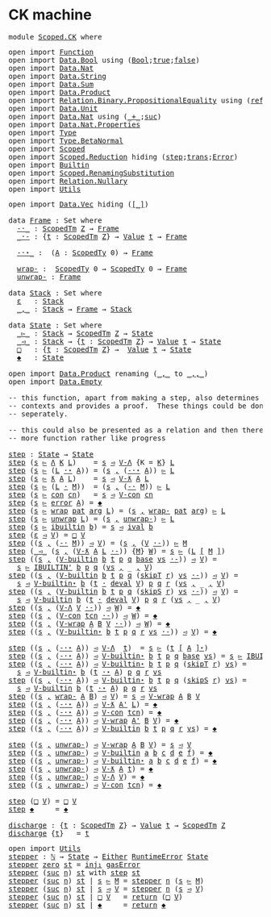# CK machine

<pre class="Agda"><a id="19" class="Keyword">module</a> <a id="26" href="Scoped.CK.html" class="Module">Scoped.CK</a> <a id="36" class="Keyword">where</a>
</pre>
<pre class="Agda"><a id="51" class="Keyword">open</a> <a id="56" class="Keyword">import</a> <a id="63" href="Function.html" class="Module">Function</a>
<a id="72" class="Keyword">open</a> <a id="77" class="Keyword">import</a> <a id="84" href="Data.Bool.html" class="Module">Data.Bool</a> <a id="94" class="Keyword">using</a> <a id="100" class="Symbol">(</a><a id="101" href="Agda.Builtin.Bool.html#163" class="Datatype">Bool</a><a id="105" class="Symbol">;</a><a id="106" href="Agda.Builtin.Bool.html#188" class="InductiveConstructor">true</a><a id="110" class="Symbol">;</a><a id="111" href="Agda.Builtin.Bool.html#182" class="InductiveConstructor">false</a><a id="116" class="Symbol">)</a>
<a id="118" class="Keyword">open</a> <a id="123" class="Keyword">import</a> <a id="130" href="Data.Nat.html" class="Module">Data.Nat</a>
<a id="139" class="Keyword">open</a> <a id="144" class="Keyword">import</a> <a id="151" href="Data.String.html" class="Module">Data.String</a>
<a id="163" class="Keyword">open</a> <a id="168" class="Keyword">import</a> <a id="175" href="Data.Sum.html" class="Module">Data.Sum</a>
<a id="184" class="Keyword">open</a> <a id="189" class="Keyword">import</a> <a id="196" href="Data.Product.html" class="Module">Data.Product</a>
<a id="209" class="Keyword">open</a> <a id="214" class="Keyword">import</a> <a id="221" href="Relation.Binary.PropositionalEquality.html" class="Module">Relation.Binary.PropositionalEquality</a> <a id="259" class="Keyword">using</a> <a id="265" class="Symbol">(</a><a id="266" href="Agda.Builtin.Equality.html#208" class="InductiveConstructor">refl</a><a id="270" class="Symbol">;</a><a id="271" href="Relation.Binary.PropositionalEquality.html#3845" class="Function">inspect</a><a id="278" class="Symbol">;</a><a id="279" href="Relation.Binary.PropositionalEquality.Core.html#1076" class="Function">subst</a><a id="284" class="Symbol">;</a><a id="285" href="Relation.Binary.PropositionalEquality.Core.html#980" class="Function">sym</a><a id="288" class="Symbol">;</a><a id="289" href="Agda.Builtin.Equality.html#151" class="Datatype Operator">_≡_</a><a id="292" class="Symbol">;</a><a id="293" href="Relation.Binary.PropositionalEquality.Core.html#1025" class="Function">trans</a><a id="298" class="Symbol">;</a><a id="299" href="Relation.Binary.PropositionalEquality.Core.html#1131" class="Function">cong</a><a id="303" class="Symbol">)</a> <a id="305" class="Keyword">renaming</a> <a id="314" class="Symbol">(</a><a id="315" href="Relation.Binary.PropositionalEquality.html#3819" class="InductiveConstructor Operator">[_]</a> <a id="319" class="Symbol">to</a> <a id="PropositionalEquality.[_]"></a><a id="322" href="Scoped.CK.html#322" class="InductiveConstructor Operator">[[_]]</a><a id="327" class="Symbol">)</a>
<a id="329" class="Keyword">open</a> <a id="334" class="Keyword">import</a> <a id="341" href="Data.Unit.html" class="Module">Data.Unit</a>
<a id="351" class="Keyword">open</a> <a id="356" class="Keyword">import</a> <a id="363" href="Data.Nat.html" class="Module">Data.Nat</a> <a id="372" class="Keyword">using</a> <a id="378" class="Symbol">(</a><a id="379" href="Agda.Builtin.Nat.html#325" class="Primitive Operator">_+_</a><a id="382" class="Symbol">;</a><a id="383" href="Agda.Builtin.Nat.html#223" class="InductiveConstructor">suc</a><a id="386" class="Symbol">)</a>
<a id="388" class="Keyword">open</a> <a id="393" class="Keyword">import</a> <a id="400" href="Data.Nat.Properties.html" class="Module">Data.Nat.Properties</a>
<a id="420" class="Keyword">open</a> <a id="425" class="Keyword">import</a> <a id="432" href="Type.html" class="Module">Type</a>
<a id="437" class="Keyword">open</a> <a id="442" class="Keyword">import</a> <a id="449" href="Type.BetaNormal.html" class="Module">Type.BetaNormal</a>
<a id="465" class="Keyword">open</a> <a id="470" class="Keyword">import</a> <a id="477" href="Scoped.html" class="Module">Scoped</a>
<a id="484" class="Keyword">open</a> <a id="489" class="Keyword">import</a> <a id="496" href="Scoped.Reduction.html" class="Module">Scoped.Reduction</a> <a id="513" class="Keyword">hiding</a> <a id="520" class="Symbol">(</a><a id="521" href="Scoped.Reduction.html#10384" class="InductiveConstructor">step</a><a id="525" class="Symbol">;</a><a id="526" href="Scoped.Reduction.html#10230" class="InductiveConstructor">trans</a><a id="531" class="Symbol">;</a><a id="532" href="Scoped.Reduction.html#3401" class="Datatype">Error</a><a id="537" class="Symbol">)</a>
<a id="539" class="Keyword">open</a> <a id="544" class="Keyword">import</a> <a id="551" href="Builtin.html" class="Module">Builtin</a>
<a id="559" class="Keyword">open</a> <a id="564" class="Keyword">import</a> <a id="571" href="Scoped.RenamingSubstitution.html" class="Module">Scoped.RenamingSubstitution</a>
<a id="599" class="Keyword">open</a> <a id="604" class="Keyword">import</a> <a id="611" href="Relation.Nullary.html" class="Module">Relation.Nullary</a>
<a id="628" class="Keyword">open</a> <a id="633" class="Keyword">import</a> <a id="640" href="Utils.html" class="Module">Utils</a>
</pre>
<pre class="Agda"><a id="655" class="Keyword">open</a> <a id="660" class="Keyword">import</a> <a id="667" href="Data.Vec.html" class="Module">Data.Vec</a> <a id="676" class="Keyword">hiding</a> <a id="683" class="Symbol">(</a><a id="684" href="Data.Vec.Base.html#5711" class="Function Operator">[_]</a><a id="687" class="Symbol">)</a>

<a id="690" class="Keyword">data</a> <a id="Frame"></a><a id="695" href="Scoped.CK.html#695" class="Datatype">Frame</a> <a id="701" class="Symbol">:</a> <a id="703" class="PrimitiveType">Set</a> <a id="707" class="Keyword">where</a>
  <a id="Frame.-·_"></a><a id="715" href="Scoped.CK.html#715" class="InductiveConstructor Operator">-·_</a> <a id="719" class="Symbol">:</a> <a id="721" href="Scoped.html#6299" class="Datatype">ScopedTm</a> <a id="730" href="Scoped.html#1963" class="InductiveConstructor">Z</a> <a id="732" class="Symbol">→</a> <a id="734" href="Scoped.CK.html#695" class="Datatype">Frame</a>
  <a id="Frame._·-"></a><a id="742" href="Scoped.CK.html#742" class="InductiveConstructor Operator">_·-</a> <a id="746" class="Symbol">:</a> <a id="748" class="Symbol">{</a><a id="749" href="Scoped.CK.html#749" class="Bound">t</a> <a id="751" class="Symbol">:</a> <a id="753" href="Scoped.html#6299" class="Datatype">ScopedTm</a> <a id="762" href="Scoped.html#1963" class="InductiveConstructor">Z</a><a id="763" class="Symbol">}</a> <a id="765" class="Symbol">→</a> <a id="767" href="Scoped.Reduction.html#2015" class="Datatype">Value</a> <a id="773" href="Scoped.CK.html#749" class="Bound">t</a> <a id="775" class="Symbol">→</a> <a id="777" href="Scoped.CK.html#695" class="Datatype">Frame</a>

  <a id="Frame.-·⋆_"></a><a id="786" href="Scoped.CK.html#786" class="InductiveConstructor Operator">-·⋆_</a> <a id="791" class="Symbol">:</a>  <a id="794" class="Symbol">(</a><a id="795" href="Scoped.CK.html#795" class="Bound">A</a> <a id="797" class="Symbol">:</a> <a id="799" href="Scoped.html#1387" class="Datatype">ScopedTy</a> <a id="808" class="Number">0</a><a id="809" class="Symbol">)</a> <a id="811" class="Symbol">→</a> <a id="813" href="Scoped.CK.html#695" class="Datatype">Frame</a>

  <a id="Frame.wrap-"></a><a id="822" href="Scoped.CK.html#822" class="InductiveConstructor">wrap-</a> <a id="828" class="Symbol">:</a>  <a id="831" href="Scoped.html#1387" class="Datatype">ScopedTy</a> <a id="840" class="Number">0</a> <a id="842" class="Symbol">→</a> <a id="844" href="Scoped.html#1387" class="Datatype">ScopedTy</a> <a id="853" class="Number">0</a> <a id="855" class="Symbol">→</a> <a id="857" href="Scoped.CK.html#695" class="Datatype">Frame</a>
  <a id="Frame.unwrap-"></a><a id="865" href="Scoped.CK.html#865" class="InductiveConstructor">unwrap-</a> <a id="873" class="Symbol">:</a> <a id="875" href="Scoped.CK.html#695" class="Datatype">Frame</a>

<a id="882" class="Keyword">data</a> <a id="Stack"></a><a id="887" href="Scoped.CK.html#887" class="Datatype">Stack</a> <a id="893" class="Symbol">:</a> <a id="895" class="PrimitiveType">Set</a> <a id="899" class="Keyword">where</a>
  <a id="Stack.ε"></a><a id="907" href="Scoped.CK.html#907" class="InductiveConstructor">ε</a>   <a id="911" class="Symbol">:</a> <a id="913" href="Scoped.CK.html#887" class="Datatype">Stack</a>
  <a id="Stack._,_"></a><a id="921" href="Scoped.CK.html#921" class="InductiveConstructor Operator">_,_</a> <a id="925" class="Symbol">:</a> <a id="927" href="Scoped.CK.html#887" class="Datatype">Stack</a> <a id="933" class="Symbol">→</a> <a id="935" href="Scoped.CK.html#695" class="Datatype">Frame</a> <a id="941" class="Symbol">→</a> <a id="943" href="Scoped.CK.html#887" class="Datatype">Stack</a>

<a id="950" class="Keyword">data</a> <a id="State"></a><a id="955" href="Scoped.CK.html#955" class="Datatype">State</a> <a id="961" class="Symbol">:</a> <a id="963" class="PrimitiveType">Set</a> <a id="967" class="Keyword">where</a>
  <a id="State._▻_"></a><a id="975" href="Scoped.CK.html#975" class="InductiveConstructor Operator">_▻_</a> <a id="979" class="Symbol">:</a> <a id="981" href="Scoped.CK.html#887" class="Datatype">Stack</a> <a id="987" class="Symbol">→</a> <a id="989" href="Scoped.html#6299" class="Datatype">ScopedTm</a> <a id="998" href="Scoped.html#1963" class="InductiveConstructor">Z</a> <a id="1000" class="Symbol">→</a> <a id="1002" href="Scoped.CK.html#955" class="Datatype">State</a>
  <a id="State._◅_"></a><a id="1010" href="Scoped.CK.html#1010" class="InductiveConstructor Operator">_◅_</a> <a id="1014" class="Symbol">:</a> <a id="1016" href="Scoped.CK.html#887" class="Datatype">Stack</a> <a id="1022" class="Symbol">→</a> <a id="1024" class="Symbol">{</a><a id="1025" href="Scoped.CK.html#1025" class="Bound">t</a> <a id="1027" class="Symbol">:</a> <a id="1029" href="Scoped.html#6299" class="Datatype">ScopedTm</a> <a id="1038" href="Scoped.html#1963" class="InductiveConstructor">Z</a><a id="1039" class="Symbol">}</a> <a id="1041" class="Symbol">→</a> <a id="1043" href="Scoped.Reduction.html#2015" class="Datatype">Value</a> <a id="1049" href="Scoped.CK.html#1025" class="Bound">t</a> <a id="1051" class="Symbol">→</a> <a id="1053" href="Scoped.CK.html#955" class="Datatype">State</a>
  <a id="State.□"></a><a id="1061" href="Scoped.CK.html#1061" class="InductiveConstructor">□</a>   <a id="1065" class="Symbol">:</a> <a id="1067" class="Symbol">{</a><a id="1068" href="Scoped.CK.html#1068" class="Bound">t</a> <a id="1070" class="Symbol">:</a> <a id="1072" href="Scoped.html#6299" class="Datatype">ScopedTm</a> <a id="1081" href="Scoped.html#1963" class="InductiveConstructor">Z</a><a id="1082" class="Symbol">}</a> <a id="1084" class="Symbol">→</a>  <a id="1087" href="Scoped.Reduction.html#2015" class="Datatype">Value</a> <a id="1093" href="Scoped.CK.html#1068" class="Bound">t</a> <a id="1095" class="Symbol">→</a> <a id="1097" href="Scoped.CK.html#955" class="Datatype">State</a>
  <a id="State.◆"></a><a id="1105" href="Scoped.CK.html#1105" class="InductiveConstructor">◆</a>   <a id="1109" class="Symbol">:</a> <a id="1111" href="Scoped.CK.html#955" class="Datatype">State</a>

<a id="1118" class="Keyword">open</a> <a id="1123" class="Keyword">import</a> <a id="1130" href="Data.Product.html" class="Module">Data.Product</a> <a id="1143" class="Keyword">renaming</a> <a id="1152" class="Symbol">(</a><a id="1153" href="Agda.Builtin.Sigma.html#236" class="InductiveConstructor Operator">_,_</a> <a id="1157" class="Symbol">to</a> <a id="Sigma._,_"></a><a id="1160" href="Scoped.CK.html#1160" class="InductiveConstructor Operator">_,,_</a><a id="1164" class="Symbol">)</a>
<a id="1166" class="Keyword">open</a> <a id="1171" class="Keyword">import</a> <a id="1178" href="Data.Empty.html" class="Module">Data.Empty</a>

<a id="1190" class="Comment">-- this function, apart from making a step, also determines the</a>
<a id="1254" class="Comment">-- contexts and provides a proof.  These things could be done</a>
<a id="1316" class="Comment">-- seperately.</a>

<a id="1332" class="Comment">-- this could also be presented as a relation and then there would be</a>
<a id="1402" class="Comment">-- more function rather like progress</a>

<a id="step"></a><a id="1441" href="Scoped.CK.html#1441" class="Function">step</a> <a id="1446" class="Symbol">:</a> <a id="1448" href="Scoped.CK.html#955" class="Datatype">State</a> <a id="1454" class="Symbol">→</a> <a id="1456" href="Scoped.CK.html#955" class="Datatype">State</a>
<a id="1462" href="Scoped.CK.html#1441" class="Function">step</a> <a id="1467" class="Symbol">(</a><a id="1468" href="Scoped.CK.html#1468" class="Bound">s</a> <a id="1470" href="Scoped.CK.html#975" class="InductiveConstructor Operator">▻</a> <a id="1472" href="Scoped.html#6376" class="InductiveConstructor">Λ</a> <a id="1474" href="Scoped.CK.html#1474" class="Bound">K</a> <a id="1476" href="Scoped.CK.html#1476" class="Bound">L</a><a id="1477" class="Symbol">)</a>    <a id="1482" class="Symbol">=</a> <a id="1484" href="Scoped.CK.html#1468" class="Bound">s</a> <a id="1486" href="Scoped.CK.html#1010" class="InductiveConstructor Operator">◅</a> <a id="1488" href="Scoped.Reduction.html#2129" class="InductiveConstructor">V-Λ</a> <a id="1492" class="Symbol">{</a><a id="1493" class="Argument">K</a> <a id="1495" class="Symbol">=</a> <a id="1497" href="Scoped.CK.html#1474" class="Bound">K</a><a id="1498" class="Symbol">}</a> <a id="1500" href="Scoped.CK.html#1476" class="Bound">L</a>
<a id="1502" href="Scoped.CK.html#1441" class="Function">step</a> <a id="1507" class="Symbol">(</a><a id="1508" href="Scoped.CK.html#1508" class="Bound">s</a> <a id="1510" href="Scoped.CK.html#975" class="InductiveConstructor Operator">▻</a> <a id="1512" class="Symbol">(</a><a id="1513" href="Scoped.CK.html#1513" class="Bound">L</a> <a id="1515" href="Scoped.html#6423" class="InductiveConstructor Operator">·⋆</a> <a id="1518" href="Scoped.CK.html#1518" class="Bound">A</a><a id="1519" class="Symbol">))</a> <a id="1522" class="Symbol">=</a> <a id="1524" class="Symbol">(</a><a id="1525" href="Scoped.CK.html#1508" class="Bound">s</a> <a id="1527" href="Scoped.CK.html#921" class="InductiveConstructor Operator">,</a> <a id="1529" class="Symbol">(</a><a id="1530" href="Scoped.CK.html#786" class="InductiveConstructor Operator">-·⋆</a> <a id="1534" href="Scoped.CK.html#1518" class="Bound">A</a><a id="1535" class="Symbol">))</a> <a id="1538" href="Scoped.CK.html#975" class="InductiveConstructor Operator">▻</a> <a id="1540" href="Scoped.CK.html#1513" class="Bound">L</a>
<a id="1542" href="Scoped.CK.html#1441" class="Function">step</a> <a id="1547" class="Symbol">(</a><a id="1548" href="Scoped.CK.html#1548" class="Bound">s</a> <a id="1550" href="Scoped.CK.html#975" class="InductiveConstructor Operator">▻</a> <a id="1552" href="Scoped.html#6472" class="InductiveConstructor">ƛ</a> <a id="1554" href="Scoped.CK.html#1554" class="Bound">A</a> <a id="1556" href="Scoped.CK.html#1556" class="Bound">L</a><a id="1557" class="Symbol">)</a>    <a id="1562" class="Symbol">=</a> <a id="1564" href="Scoped.CK.html#1548" class="Bound">s</a> <a id="1566" href="Scoped.CK.html#1010" class="InductiveConstructor Operator">◅</a> <a id="1568" href="Scoped.Reduction.html#2066" class="InductiveConstructor">V-ƛ</a> <a id="1572" href="Scoped.CK.html#1554" class="Bound">A</a> <a id="1574" href="Scoped.CK.html#1556" class="Bound">L</a>
<a id="1576" href="Scoped.CK.html#1441" class="Function">step</a> <a id="1581" class="Symbol">(</a><a id="1582" href="Scoped.CK.html#1582" class="Bound">s</a> <a id="1584" href="Scoped.CK.html#975" class="InductiveConstructor Operator">▻</a> <a id="1586" class="Symbol">(</a><a id="1587" href="Scoped.CK.html#1587" class="Bound">L</a> <a id="1589" href="Scoped.html#6525" class="InductiveConstructor Operator">·</a> <a id="1591" href="Scoped.CK.html#1591" class="Bound">M</a><a id="1592" class="Symbol">))</a>  <a id="1596" class="Symbol">=</a> <a id="1598" class="Symbol">(</a><a id="1599" href="Scoped.CK.html#1582" class="Bound">s</a> <a id="1601" href="Scoped.CK.html#921" class="InductiveConstructor Operator">,</a> <a id="1603" class="Symbol">(</a><a id="1604" href="Scoped.CK.html#715" class="InductiveConstructor Operator">-·</a> <a id="1607" href="Scoped.CK.html#1591" class="Bound">M</a><a id="1608" class="Symbol">))</a> <a id="1611" href="Scoped.CK.html#975" class="InductiveConstructor Operator">▻</a> <a id="1613" href="Scoped.CK.html#1587" class="Bound">L</a>
<a id="1615" href="Scoped.CK.html#1441" class="Function">step</a> <a id="1620" class="Symbol">(</a><a id="1621" href="Scoped.CK.html#1621" class="Bound">s</a> <a id="1623" href="Scoped.CK.html#975" class="InductiveConstructor Operator">▻</a> <a id="1625" href="Scoped.html#6574" class="InductiveConstructor">con</a> <a id="1629" href="Scoped.CK.html#1629" class="Bound">cn</a><a id="1631" class="Symbol">)</a>   <a id="1635" class="Symbol">=</a> <a id="1637" href="Scoped.CK.html#1621" class="Bound">s</a> <a id="1639" href="Scoped.CK.html#1010" class="InductiveConstructor Operator">◅</a> <a id="1641" href="Scoped.Reduction.html#2179" class="InductiveConstructor">V-con</a> <a id="1647" href="Scoped.CK.html#1629" class="Bound">cn</a>
<a id="1650" href="Scoped.CK.html#1441" class="Function">step</a> <a id="1655" class="Symbol">(</a><a id="1656" href="Scoped.CK.html#1656" class="Bound">s</a> <a id="1658" href="Scoped.CK.html#975" class="InductiveConstructor Operator">▻</a> <a id="1660" href="Scoped.html#6607" class="InductiveConstructor">error</a> <a id="1666" href="Scoped.CK.html#1666" class="Bound">A</a><a id="1667" class="Symbol">)</a> <a id="1669" class="Symbol">=</a> <a id="1671" href="Scoped.CK.html#1105" class="InductiveConstructor">◆</a>
<a id="1673" href="Scoped.CK.html#1441" class="Function">step</a> <a id="1678" class="Symbol">(</a><a id="1679" href="Scoped.CK.html#1679" class="Bound">s</a> <a id="1681" href="Scoped.CK.html#975" class="InductiveConstructor Operator">▻</a> <a id="1683" href="Scoped.html#6683" class="InductiveConstructor">wrap</a> <a id="1688" href="Scoped.CK.html#1688" class="Bound">pat</a> <a id="1692" href="Scoped.CK.html#1692" class="Bound">arg</a> <a id="1696" href="Scoped.CK.html#1696" class="Bound">L</a><a id="1697" class="Symbol">)</a> <a id="1699" class="Symbol">=</a> <a id="1701" class="Symbol">(</a><a id="1702" href="Scoped.CK.html#1679" class="Bound">s</a> <a id="1704" href="Scoped.CK.html#921" class="InductiveConstructor Operator">,</a> <a id="1706" href="Scoped.CK.html#822" class="InductiveConstructor">wrap-</a> <a id="1712" href="Scoped.CK.html#1688" class="Bound">pat</a> <a id="1716" href="Scoped.CK.html#1692" class="Bound">arg</a><a id="1719" class="Symbol">)</a> <a id="1721" href="Scoped.CK.html#975" class="InductiveConstructor Operator">▻</a> <a id="1723" href="Scoped.CK.html#1696" class="Bound">L</a>
<a id="1725" href="Scoped.CK.html#1441" class="Function">step</a> <a id="1730" class="Symbol">(</a><a id="1731" href="Scoped.CK.html#1731" class="Bound">s</a> <a id="1733" href="Scoped.CK.html#975" class="InductiveConstructor Operator">▻</a> <a id="1735" href="Scoped.html#6745" class="InductiveConstructor">unwrap</a> <a id="1742" href="Scoped.CK.html#1742" class="Bound">L</a><a id="1743" class="Symbol">)</a> <a id="1745" class="Symbol">=</a> <a id="1747" class="Symbol">(</a><a id="1748" href="Scoped.CK.html#1731" class="Bound">s</a> <a id="1750" href="Scoped.CK.html#921" class="InductiveConstructor Operator">,</a> <a id="1752" href="Scoped.CK.html#865" class="InductiveConstructor">unwrap-</a><a id="1759" class="Symbol">)</a> <a id="1761" href="Scoped.CK.html#975" class="InductiveConstructor Operator">▻</a> <a id="1763" href="Scoped.CK.html#1742" class="Bound">L</a>
<a id="1765" href="Scoped.CK.html#1441" class="Function">step</a> <a id="1770" class="Symbol">(</a><a id="1771" href="Scoped.CK.html#1771" class="Bound">s</a> <a id="1773" href="Scoped.CK.html#975" class="InductiveConstructor Operator">▻</a> <a id="1775" href="Scoped.html#6643" class="InductiveConstructor">ibuiltin</a> <a id="1784" href="Scoped.CK.html#1784" class="Bound">b</a><a id="1785" class="Symbol">)</a> <a id="1787" class="Symbol">=</a> <a id="1789" href="Scoped.CK.html#1771" class="Bound">s</a> <a id="1791" href="Scoped.CK.html#1010" class="InductiveConstructor Operator">◅</a> <a id="1793" href="Scoped.Reduction.html#13095" class="Function">ival</a> <a id="1798" href="Scoped.CK.html#1784" class="Bound">b</a>
<a id="1800" href="Scoped.CK.html#1441" class="Function">step</a> <a id="1805" class="Symbol">(</a><a id="1806" href="Scoped.CK.html#907" class="InductiveConstructor">ε</a> <a id="1808" href="Scoped.CK.html#1010" class="InductiveConstructor Operator">◅</a> <a id="1810" href="Scoped.CK.html#1810" class="Bound">V</a><a id="1811" class="Symbol">)</a> <a id="1813" class="Symbol">=</a> <a id="1815" href="Scoped.CK.html#1061" class="InductiveConstructor">□</a> <a id="1817" href="Scoped.CK.html#1810" class="Bound">V</a>
<a id="1819" href="Scoped.CK.html#1441" class="Function">step</a> <a id="1824" class="Symbol">((</a><a id="1826" href="Scoped.CK.html#1826" class="Bound">s</a> <a id="1828" href="Scoped.CK.html#921" class="InductiveConstructor Operator">,</a> <a id="1830" class="Symbol">(</a><a id="1831" href="Scoped.CK.html#715" class="InductiveConstructor Operator">-·</a> <a id="1834" href="Scoped.CK.html#1834" class="Bound">M</a><a id="1835" class="Symbol">))</a> <a id="1838" href="Scoped.CK.html#1010" class="InductiveConstructor Operator">◅</a> <a id="1840" href="Scoped.CK.html#1840" class="Bound">V</a><a id="1841" class="Symbol">)</a> <a id="1843" class="Symbol">=</a> <a id="1845" class="Symbol">(</a><a id="1846" href="Scoped.CK.html#1826" class="Bound">s</a> <a id="1848" href="Scoped.CK.html#921" class="InductiveConstructor Operator">,</a> <a id="1850" class="Symbol">(</a><a id="1851" href="Scoped.CK.html#1840" class="Bound">V</a> <a id="1853" href="Scoped.CK.html#742" class="InductiveConstructor Operator">·-</a><a id="1855" class="Symbol">))</a> <a id="1858" href="Scoped.CK.html#975" class="InductiveConstructor Operator">▻</a> <a id="1860" href="Scoped.CK.html#1834" class="Bound">M</a>
<a id="1862" href="Scoped.CK.html#1441" class="Function">step</a> <a id="1867" class="Symbol">(</a><a id="1868" href="Scoped.CK.html#1010" class="InductiveConstructor Operator">_◅_</a> <a id="1872" class="Symbol">(</a><a id="1873" href="Scoped.CK.html#1873" class="Bound">s</a> <a id="1875" href="Scoped.CK.html#921" class="InductiveConstructor Operator">,</a> <a id="1877" class="Symbol">(</a><a id="1878" href="Scoped.Reduction.html#2066" class="InductiveConstructor">V-ƛ</a> <a id="1882" href="Scoped.CK.html#1882" class="Bound">A</a> <a id="1884" href="Scoped.CK.html#1884" class="Bound">L</a> <a id="1886" href="Scoped.CK.html#742" class="InductiveConstructor Operator">·-</a><a id="1888" class="Symbol">))</a> <a id="1891" class="Symbol">{</a><a id="1892" href="Scoped.CK.html#1892" class="Bound">M</a><a id="1893" class="Symbol">}</a> <a id="1895" href="Scoped.CK.html#1895" class="Bound">W</a><a id="1896" class="Symbol">)</a> <a id="1898" class="Symbol">=</a> <a id="1900" href="Scoped.CK.html#1873" class="Bound">s</a> <a id="1902" href="Scoped.CK.html#975" class="InductiveConstructor Operator">▻</a> <a id="1904" class="Symbol">(</a><a id="1905" href="Scoped.CK.html#1884" class="Bound">L</a> <a id="1907" href="Scoped.RenamingSubstitution.html#3668" class="Function Operator">[</a> <a id="1909" href="Scoped.CK.html#1892" class="Bound">M</a> <a id="1911" href="Scoped.RenamingSubstitution.html#3668" class="Function Operator">]</a><a id="1912" class="Symbol">)</a>
<a id="1914" href="Scoped.CK.html#1441" class="Function">step</a> <a id="1919" class="Symbol">((</a><a id="1921" href="Scoped.CK.html#1921" class="Bound">s</a> <a id="1923" href="Scoped.CK.html#921" class="InductiveConstructor Operator">,</a> <a id="1925" class="Symbol">(</a><a id="1926" href="Scoped.Reduction.html#2304" class="InductiveConstructor">V-builtin</a> <a id="1936" href="Scoped.CK.html#1936" class="Bound">b</a> <a id="1938" href="Scoped.CK.html#1938" class="Bound">t</a> <a id="1940" href="Scoped.CK.html#1940" class="Bound">p</a> <a id="1942" href="Scoped.CK.html#1942" class="Bound">q</a> <a id="1944" href="Scoped.Reduction.html#825" class="InductiveConstructor">base</a> <a id="1949" href="Scoped.CK.html#1949" class="Bound">vs</a> <a id="1952" href="Scoped.CK.html#742" class="InductiveConstructor Operator">·-</a><a id="1954" class="Symbol">))</a> <a id="1957" href="Scoped.CK.html#1010" class="InductiveConstructor Operator">◅</a> <a id="1959" href="Scoped.CK.html#1959" class="Bound">V</a><a id="1960" class="Symbol">)</a> <a id="1962" class="Symbol">=</a>
  <a id="1966" href="Scoped.CK.html#1921" class="Bound">s</a> <a id="1968" href="Scoped.CK.html#975" class="InductiveConstructor Operator">▻</a> <a id="1970" href="Scoped.Reduction.html#6940" class="Function">IBUILTIN&#39;</a> <a id="1980" href="Scoped.CK.html#1936" class="Bound">b</a> <a id="1982" href="Scoped.CK.html#1940" class="Bound">p</a> <a id="1984" href="Scoped.CK.html#1942" class="Bound">q</a> <a id="1986" class="Symbol">(</a><a id="1987" href="Scoped.CK.html#1949" class="Bound">vs</a> <a id="1990" href="Agda.Builtin.Sigma.html#236" class="InductiveConstructor Operator">,</a> <a id="1992" class="Symbol">_</a> <a id="1994" href="Agda.Builtin.Sigma.html#236" class="InductiveConstructor Operator">,</a> <a id="1996" href="Scoped.CK.html#1959" class="Bound">V</a><a id="1997" class="Symbol">)</a> 
<a id="2000" href="Scoped.CK.html#1441" class="Function">step</a> <a id="2005" class="Symbol">((</a><a id="2007" href="Scoped.CK.html#2007" class="Bound">s</a> <a id="2009" href="Scoped.CK.html#921" class="InductiveConstructor Operator">,</a> <a id="2011" class="Symbol">(</a><a id="2012" href="Scoped.Reduction.html#2304" class="InductiveConstructor">V-builtin</a> <a id="2022" href="Scoped.CK.html#2022" class="Bound">b</a> <a id="2024" href="Scoped.CK.html#2024" class="Bound">t</a> <a id="2026" href="Scoped.CK.html#2026" class="Bound">p</a> <a id="2028" href="Scoped.CK.html#2028" class="Bound">q</a> <a id="2030" class="Symbol">(</a><a id="2031" href="Scoped.Reduction.html#841" class="InductiveConstructor">skipT</a> <a id="2037" href="Scoped.CK.html#2037" class="Bound">r</a><a id="2038" class="Symbol">)</a> <a id="2040" href="Scoped.CK.html#2040" class="Bound">vs</a> <a id="2043" href="Scoped.CK.html#742" class="InductiveConstructor Operator">·-</a><a id="2045" class="Symbol">))</a> <a id="2048" href="Scoped.CK.html#1010" class="InductiveConstructor Operator">◅</a> <a id="2050" href="Scoped.CK.html#2050" class="Bound">V</a><a id="2051" class="Symbol">)</a> <a id="2053" class="Symbol">=</a>
  <a id="2057" href="Scoped.CK.html#2007" class="Bound">s</a> <a id="2059" href="Scoped.CK.html#1010" class="InductiveConstructor Operator">◅</a> <a id="2061" href="Scoped.Reduction.html#2651" class="InductiveConstructor">V-builtin⋆</a> <a id="2072" href="Scoped.CK.html#2022" class="Bound">b</a> <a id="2074" class="Symbol">(</a><a id="2075" href="Scoped.CK.html#2024" class="Bound">t</a> <a id="2077" href="Scoped.html#6525" class="InductiveConstructor Operator">·</a> <a id="2079" href="Scoped.Reduction.html#3193" class="Function">deval</a> <a id="2085" href="Scoped.CK.html#2050" class="Bound">V</a><a id="2086" class="Symbol">)</a> <a id="2088" href="Scoped.CK.html#2026" class="Bound">p</a> <a id="2090" href="Scoped.CK.html#2028" class="Bound">q</a> <a id="2092" href="Scoped.CK.html#2037" class="Bound">r</a> <a id="2094" class="Symbol">(</a><a id="2095" href="Scoped.CK.html#2040" class="Bound">vs</a> <a id="2098" href="Agda.Builtin.Sigma.html#236" class="InductiveConstructor Operator">,</a> <a id="2100" class="Symbol">_</a> <a id="2102" href="Agda.Builtin.Sigma.html#236" class="InductiveConstructor Operator">,</a> <a id="2104" href="Scoped.CK.html#2050" class="Bound">V</a><a id="2105" class="Symbol">)</a>
<a id="2107" href="Scoped.CK.html#1441" class="Function">step</a> <a id="2112" class="Symbol">((</a><a id="2114" href="Scoped.CK.html#2114" class="Bound">s</a> <a id="2116" href="Scoped.CK.html#921" class="InductiveConstructor Operator">,</a> <a id="2118" class="Symbol">(</a><a id="2119" href="Scoped.Reduction.html#2304" class="InductiveConstructor">V-builtin</a> <a id="2129" href="Scoped.CK.html#2129" class="Bound">b</a> <a id="2131" href="Scoped.CK.html#2131" class="Bound">t</a> <a id="2133" href="Scoped.CK.html#2133" class="Bound">p</a> <a id="2135" href="Scoped.CK.html#2135" class="Bound">q</a> <a id="2137" class="Symbol">(</a><a id="2138" href="Scoped.Reduction.html#898" class="InductiveConstructor">skipS</a> <a id="2144" href="Scoped.CK.html#2144" class="Bound">r</a><a id="2145" class="Symbol">)</a> <a id="2147" href="Scoped.CK.html#2147" class="Bound">vs</a> <a id="2150" href="Scoped.CK.html#742" class="InductiveConstructor Operator">·-</a><a id="2152" class="Symbol">))</a> <a id="2155" href="Scoped.CK.html#1010" class="InductiveConstructor Operator">◅</a> <a id="2157" href="Scoped.CK.html#2157" class="Bound">V</a><a id="2158" class="Symbol">)</a> <a id="2160" class="Symbol">=</a>
  <a id="2164" href="Scoped.CK.html#2114" class="Bound">s</a> <a id="2166" href="Scoped.CK.html#1010" class="InductiveConstructor Operator">◅</a> <a id="2168" href="Scoped.Reduction.html#2304" class="InductiveConstructor">V-builtin</a> <a id="2178" href="Scoped.CK.html#2129" class="Bound">b</a> <a id="2180" class="Symbol">(</a><a id="2181" href="Scoped.CK.html#2131" class="Bound">t</a> <a id="2183" href="Scoped.html#6525" class="InductiveConstructor Operator">·</a> <a id="2185" href="Scoped.Reduction.html#3193" class="Function">deval</a> <a id="2191" href="Scoped.CK.html#2157" class="Bound">V</a><a id="2192" class="Symbol">)</a> <a id="2194" href="Scoped.CK.html#2133" class="Bound">p</a> <a id="2196" href="Scoped.CK.html#2135" class="Bound">q</a> <a id="2198" href="Scoped.CK.html#2144" class="Bound">r</a> <a id="2200" class="Symbol">(</a><a id="2201" href="Scoped.CK.html#2147" class="Bound">vs</a> <a id="2204" href="Agda.Builtin.Sigma.html#236" class="InductiveConstructor Operator">,</a> <a id="2206" class="Symbol">_</a> <a id="2208" href="Agda.Builtin.Sigma.html#236" class="InductiveConstructor Operator">,</a> <a id="2210" href="Scoped.CK.html#2157" class="Bound">V</a><a id="2211" class="Symbol">)</a>
<a id="2213" href="Scoped.CK.html#1441" class="Function">step</a> <a id="2218" class="Symbol">((</a><a id="2220" href="Scoped.CK.html#2220" class="Bound">s</a> <a id="2222" href="Scoped.CK.html#921" class="InductiveConstructor Operator">,</a> <a id="2224" class="Symbol">(</a><a id="2225" href="Scoped.Reduction.html#2129" class="InductiveConstructor">V-Λ</a> <a id="2229" href="Scoped.CK.html#2229" class="Bound">V</a> <a id="2231" href="Scoped.CK.html#742" class="InductiveConstructor Operator">·-</a><a id="2233" class="Symbol">))</a> <a id="2236" href="Scoped.CK.html#1010" class="InductiveConstructor Operator">◅</a> <a id="2238" href="Scoped.CK.html#2238" class="Bound">W</a><a id="2239" class="Symbol">)</a> <a id="2241" class="Symbol">=</a> <a id="2243" href="Scoped.CK.html#1105" class="InductiveConstructor">◆</a>
<a id="2245" href="Scoped.CK.html#1441" class="Function">step</a> <a id="2250" class="Symbol">((</a><a id="2252" href="Scoped.CK.html#2252" class="Bound">s</a> <a id="2254" href="Scoped.CK.html#921" class="InductiveConstructor Operator">,</a> <a id="2256" class="Symbol">(</a><a id="2257" href="Scoped.Reduction.html#2179" class="InductiveConstructor">V-con</a> <a id="2263" href="Scoped.CK.html#2263" class="Bound">tcn</a> <a id="2267" href="Scoped.CK.html#742" class="InductiveConstructor Operator">·-</a><a id="2269" class="Symbol">))</a> <a id="2272" href="Scoped.CK.html#1010" class="InductiveConstructor Operator">◅</a> <a id="2274" href="Scoped.CK.html#2274" class="Bound">W</a><a id="2275" class="Symbol">)</a> <a id="2277" class="Symbol">=</a> <a id="2279" href="Scoped.CK.html#1105" class="InductiveConstructor">◆</a>
<a id="2281" href="Scoped.CK.html#1441" class="Function">step</a> <a id="2286" class="Symbol">((</a><a id="2288" href="Scoped.CK.html#2288" class="Bound">s</a> <a id="2290" href="Scoped.CK.html#921" class="InductiveConstructor Operator">,</a> <a id="2292" class="Symbol">(</a><a id="2293" href="Scoped.Reduction.html#2227" class="InductiveConstructor">V-wrap</a> <a id="2300" href="Scoped.CK.html#2300" class="Bound">A</a> <a id="2302" href="Scoped.CK.html#2302" class="Bound">B</a> <a id="2304" href="Scoped.CK.html#2304" class="Bound">V</a> <a id="2306" href="Scoped.CK.html#742" class="InductiveConstructor Operator">·-</a><a id="2308" class="Symbol">))</a> <a id="2311" href="Scoped.CK.html#1010" class="InductiveConstructor Operator">◅</a> <a id="2313" href="Scoped.CK.html#2313" class="Bound">W</a><a id="2314" class="Symbol">)</a> <a id="2316" class="Symbol">=</a> <a id="2318" href="Scoped.CK.html#1105" class="InductiveConstructor">◆</a>
<a id="2320" href="Scoped.CK.html#1441" class="Function">step</a> <a id="2325" class="Symbol">((</a><a id="2327" href="Scoped.CK.html#2327" class="Bound">s</a> <a id="2329" href="Scoped.CK.html#921" class="InductiveConstructor Operator">,</a> <a id="2331" class="Symbol">(</a><a id="2332" href="Scoped.Reduction.html#2651" class="InductiveConstructor">V-builtin⋆</a> <a id="2343" href="Scoped.CK.html#2343" class="Bound">b</a> <a id="2345" href="Scoped.CK.html#2345" class="Bound">t</a> <a id="2347" href="Scoped.CK.html#2347" class="Bound">p</a> <a id="2349" href="Scoped.CK.html#2349" class="Bound">q</a> <a id="2351" href="Scoped.CK.html#2351" class="Bound">r</a> <a id="2353" href="Scoped.CK.html#2353" class="Bound">vs</a> <a id="2356" href="Scoped.CK.html#742" class="InductiveConstructor Operator">·-</a><a id="2358" class="Symbol">))</a> <a id="2361" href="Scoped.CK.html#1010" class="InductiveConstructor Operator">◅</a> <a id="2363" href="Scoped.CK.html#2363" class="Bound">V</a><a id="2364" class="Symbol">)</a> <a id="2366" class="Symbol">=</a> <a id="2368" href="Scoped.CK.html#1105" class="InductiveConstructor">◆</a>

<a id="2371" href="Scoped.CK.html#1441" class="Function">step</a> <a id="2376" class="Symbol">((</a><a id="2378" href="Scoped.CK.html#2378" class="Bound">s</a> <a id="2380" href="Scoped.CK.html#921" class="InductiveConstructor Operator">,</a> <a id="2382" class="Symbol">(</a><a id="2383" href="Scoped.CK.html#786" class="InductiveConstructor Operator">-·⋆</a> <a id="2387" href="Scoped.CK.html#2387" class="Bound">A</a><a id="2388" class="Symbol">))</a> <a id="2391" href="Scoped.CK.html#1010" class="InductiveConstructor Operator">◅</a> <a id="2393" href="Scoped.Reduction.html#2129" class="InductiveConstructor">V-Λ</a>  <a id="2398" href="Scoped.CK.html#2398" class="Bound">t</a><a id="2399" class="Symbol">)</a>  <a id="2402" class="Symbol">=</a> <a id="2404" href="Scoped.CK.html#2378" class="Bound">s</a> <a id="2406" href="Scoped.CK.html#975" class="InductiveConstructor Operator">▻</a> <a id="2408" class="Symbol">(</a><a id="2409" href="Scoped.CK.html#2398" class="Bound">t</a> <a id="2411" href="Scoped.RenamingSubstitution.html#3766" class="Function Operator">[</a> <a id="2413" href="Scoped.CK.html#2387" class="Bound">A</a> <a id="2415" href="Scoped.RenamingSubstitution.html#3766" class="Function Operator">]⋆</a><a id="2417" class="Symbol">)</a>
<a id="2419" href="Scoped.CK.html#1441" class="Function">step</a> <a id="2424" class="Symbol">((</a><a id="2426" href="Scoped.CK.html#2426" class="Bound">s</a> <a id="2428" href="Scoped.CK.html#921" class="InductiveConstructor Operator">,</a> <a id="2430" class="Symbol">(</a><a id="2431" href="Scoped.CK.html#786" class="InductiveConstructor Operator">-·⋆</a> <a id="2435" href="Scoped.CK.html#2435" class="Bound">A</a><a id="2436" class="Symbol">))</a> <a id="2439" href="Scoped.CK.html#1010" class="InductiveConstructor Operator">◅</a> <a id="2441" href="Scoped.Reduction.html#2651" class="InductiveConstructor">V-builtin⋆</a> <a id="2452" href="Scoped.CK.html#2452" class="Bound">b</a> <a id="2454" href="Scoped.CK.html#2454" class="Bound">t</a> <a id="2456" href="Scoped.CK.html#2456" class="Bound">p</a> <a id="2458" href="Scoped.CK.html#2458" class="Bound">q</a> <a id="2460" href="Scoped.Reduction.html#825" class="InductiveConstructor">base</a> <a id="2465" href="Scoped.CK.html#2465" class="Bound">vs</a><a id="2467" class="Symbol">)</a> <a id="2469" class="Symbol">=</a> <a id="2471" href="Scoped.CK.html#2426" class="Bound">s</a> <a id="2473" href="Scoped.CK.html#975" class="InductiveConstructor Operator">▻</a> <a id="2475" href="Scoped.Reduction.html#6940" class="Function">IBUILTIN&#39;</a> <a id="2485" href="Scoped.CK.html#2452" class="Bound">b</a> <a id="2487" href="Scoped.CK.html#2456" class="Bound">p</a> <a id="2489" href="Scoped.CK.html#2458" class="Bound">q</a> <a id="2491" href="Scoped.CK.html#2465" class="Bound">vs</a>
<a id="2494" href="Scoped.CK.html#1441" class="Function">step</a> <a id="2499" class="Symbol">((</a><a id="2501" href="Scoped.CK.html#2501" class="Bound">s</a> <a id="2503" href="Scoped.CK.html#921" class="InductiveConstructor Operator">,</a> <a id="2505" class="Symbol">(</a><a id="2506" href="Scoped.CK.html#786" class="InductiveConstructor Operator">-·⋆</a> <a id="2510" href="Scoped.CK.html#2510" class="Bound">A</a><a id="2511" class="Symbol">))</a> <a id="2514" href="Scoped.CK.html#1010" class="InductiveConstructor Operator">◅</a> <a id="2516" href="Scoped.Reduction.html#2651" class="InductiveConstructor">V-builtin⋆</a> <a id="2527" href="Scoped.CK.html#2527" class="Bound">b</a> <a id="2529" href="Scoped.CK.html#2529" class="Bound">t</a> <a id="2531" href="Scoped.CK.html#2531" class="Bound">p</a> <a id="2533" href="Scoped.CK.html#2533" class="Bound">q</a> <a id="2535" class="Symbol">(</a><a id="2536" href="Scoped.Reduction.html#841" class="InductiveConstructor">skipT</a> <a id="2542" href="Scoped.CK.html#2542" class="Bound">r</a><a id="2543" class="Symbol">)</a> <a id="2545" href="Scoped.CK.html#2545" class="Bound">vs</a><a id="2547" class="Symbol">)</a> <a id="2549" class="Symbol">=</a>
  <a id="2553" href="Scoped.CK.html#2501" class="Bound">s</a> <a id="2555" href="Scoped.CK.html#1010" class="InductiveConstructor Operator">◅</a> <a id="2557" href="Scoped.Reduction.html#2651" class="InductiveConstructor">V-builtin⋆</a> <a id="2568" href="Scoped.CK.html#2527" class="Bound">b</a> <a id="2570" class="Symbol">(</a><a id="2571" href="Scoped.CK.html#2529" class="Bound">t</a> <a id="2573" href="Scoped.html#6423" class="InductiveConstructor Operator">·⋆</a> <a id="2576" href="Scoped.CK.html#2510" class="Bound">A</a><a id="2577" class="Symbol">)</a> <a id="2579" href="Scoped.CK.html#2531" class="Bound">p</a> <a id="2581" href="Scoped.CK.html#2533" class="Bound">q</a> <a id="2583" href="Scoped.CK.html#2542" class="Bound">r</a> <a id="2585" href="Scoped.CK.html#2545" class="Bound">vs</a>
<a id="2588" href="Scoped.CK.html#1441" class="Function">step</a> <a id="2593" class="Symbol">((</a><a id="2595" href="Scoped.CK.html#2595" class="Bound">s</a> <a id="2597" href="Scoped.CK.html#921" class="InductiveConstructor Operator">,</a> <a id="2599" class="Symbol">(</a><a id="2600" href="Scoped.CK.html#786" class="InductiveConstructor Operator">-·⋆</a> <a id="2604" href="Scoped.CK.html#2604" class="Bound">A</a><a id="2605" class="Symbol">))</a> <a id="2608" href="Scoped.CK.html#1010" class="InductiveConstructor Operator">◅</a> <a id="2610" href="Scoped.Reduction.html#2651" class="InductiveConstructor">V-builtin⋆</a> <a id="2621" href="Scoped.CK.html#2621" class="Bound">b</a> <a id="2623" href="Scoped.CK.html#2623" class="Bound">t</a> <a id="2625" href="Scoped.CK.html#2625" class="Bound">p</a> <a id="2627" href="Scoped.CK.html#2627" class="Bound">q</a> <a id="2629" class="Symbol">(</a><a id="2630" href="Scoped.Reduction.html#898" class="InductiveConstructor">skipS</a> <a id="2636" href="Scoped.CK.html#2636" class="Bound">r</a><a id="2637" class="Symbol">)</a> <a id="2639" href="Scoped.CK.html#2639" class="Bound">vs</a><a id="2641" class="Symbol">)</a> <a id="2643" class="Symbol">=</a>
  <a id="2647" href="Scoped.CK.html#2595" class="Bound">s</a> <a id="2649" href="Scoped.CK.html#1010" class="InductiveConstructor Operator">◅</a> <a id="2651" href="Scoped.Reduction.html#2304" class="InductiveConstructor">V-builtin</a> <a id="2661" href="Scoped.CK.html#2621" class="Bound">b</a> <a id="2663" class="Symbol">(</a><a id="2664" href="Scoped.CK.html#2623" class="Bound">t</a> <a id="2666" href="Scoped.html#6423" class="InductiveConstructor Operator">·⋆</a> <a id="2669" href="Scoped.CK.html#2604" class="Bound">A</a><a id="2670" class="Symbol">)</a> <a id="2672" href="Scoped.CK.html#2625" class="Bound">p</a> <a id="2674" href="Scoped.CK.html#2627" class="Bound">q</a> <a id="2676" href="Scoped.CK.html#2636" class="Bound">r</a> <a id="2678" href="Scoped.CK.html#2639" class="Bound">vs</a>
<a id="2681" href="Scoped.CK.html#1441" class="Function">step</a> <a id="2686" class="Symbol">((</a><a id="2688" href="Scoped.CK.html#2688" class="Bound">s</a> <a id="2690" href="Scoped.CK.html#921" class="InductiveConstructor Operator">,</a> <a id="2692" href="Scoped.CK.html#822" class="InductiveConstructor">wrap-</a> <a id="2698" href="Scoped.CK.html#2698" class="Bound">A</a> <a id="2700" href="Scoped.CK.html#2700" class="Bound">B</a><a id="2701" class="Symbol">)</a> <a id="2703" href="Scoped.CK.html#1010" class="InductiveConstructor Operator">◅</a> <a id="2705" href="Scoped.CK.html#2705" class="Bound">V</a><a id="2706" class="Symbol">)</a> <a id="2708" class="Symbol">=</a> <a id="2710" href="Scoped.CK.html#2688" class="Bound">s</a> <a id="2712" href="Scoped.CK.html#1010" class="InductiveConstructor Operator">◅</a> <a id="2714" href="Scoped.Reduction.html#2227" class="InductiveConstructor">V-wrap</a> <a id="2721" href="Scoped.CK.html#2698" class="Bound">A</a> <a id="2723" href="Scoped.CK.html#2700" class="Bound">B</a> <a id="2725" href="Scoped.CK.html#2705" class="Bound">V</a>
<a id="2727" href="Scoped.CK.html#1441" class="Function">step</a> <a id="2732" class="Symbol">((</a><a id="2734" href="Scoped.CK.html#2734" class="Bound">s</a> <a id="2736" href="Scoped.CK.html#921" class="InductiveConstructor Operator">,</a> <a id="2738" class="Symbol">(</a><a id="2739" href="Scoped.CK.html#786" class="InductiveConstructor Operator">-·⋆</a> <a id="2743" href="Scoped.CK.html#2743" class="Bound">A</a><a id="2744" class="Symbol">))</a> <a id="2747" href="Scoped.CK.html#1010" class="InductiveConstructor Operator">◅</a> <a id="2749" href="Scoped.Reduction.html#2066" class="InductiveConstructor">V-ƛ</a> <a id="2753" href="Scoped.CK.html#2753" class="Bound">A&#39;</a> <a id="2756" href="Scoped.CK.html#2756" class="Bound">L</a><a id="2757" class="Symbol">)</a> <a id="2759" class="Symbol">=</a> <a id="2761" href="Scoped.CK.html#1105" class="InductiveConstructor">◆</a>
<a id="2763" href="Scoped.CK.html#1441" class="Function">step</a> <a id="2768" class="Symbol">((</a><a id="2770" href="Scoped.CK.html#2770" class="Bound">s</a> <a id="2772" href="Scoped.CK.html#921" class="InductiveConstructor Operator">,</a> <a id="2774" class="Symbol">(</a><a id="2775" href="Scoped.CK.html#786" class="InductiveConstructor Operator">-·⋆</a> <a id="2779" href="Scoped.CK.html#2779" class="Bound">A</a><a id="2780" class="Symbol">))</a> <a id="2783" href="Scoped.CK.html#1010" class="InductiveConstructor Operator">◅</a> <a id="2785" href="Scoped.Reduction.html#2179" class="InductiveConstructor">V-con</a> <a id="2791" href="Scoped.CK.html#2791" class="Bound">tcn</a><a id="2794" class="Symbol">)</a> <a id="2796" class="Symbol">=</a> <a id="2798" href="Scoped.CK.html#1105" class="InductiveConstructor">◆</a>
<a id="2800" href="Scoped.CK.html#1441" class="Function">step</a> <a id="2805" class="Symbol">((</a><a id="2807" href="Scoped.CK.html#2807" class="Bound">s</a> <a id="2809" href="Scoped.CK.html#921" class="InductiveConstructor Operator">,</a> <a id="2811" class="Symbol">(</a><a id="2812" href="Scoped.CK.html#786" class="InductiveConstructor Operator">-·⋆</a> <a id="2816" href="Scoped.CK.html#2816" class="Bound">A</a><a id="2817" class="Symbol">))</a> <a id="2820" href="Scoped.CK.html#1010" class="InductiveConstructor Operator">◅</a> <a id="2822" href="Scoped.Reduction.html#2227" class="InductiveConstructor">V-wrap</a> <a id="2829" href="Scoped.CK.html#2829" class="Bound">A&#39;</a> <a id="2832" href="Scoped.CK.html#2832" class="Bound">B</a> <a id="2834" href="Scoped.CK.html#2834" class="Bound">V</a><a id="2835" class="Symbol">)</a> <a id="2837" class="Symbol">=</a> <a id="2839" href="Scoped.CK.html#1105" class="InductiveConstructor">◆</a>
<a id="2841" href="Scoped.CK.html#1441" class="Function">step</a> <a id="2846" class="Symbol">((</a><a id="2848" href="Scoped.CK.html#2848" class="Bound">s</a> <a id="2850" href="Scoped.CK.html#921" class="InductiveConstructor Operator">,</a> <a id="2852" class="Symbol">(</a><a id="2853" href="Scoped.CK.html#786" class="InductiveConstructor Operator">-·⋆</a> <a id="2857" href="Scoped.CK.html#2857" class="Bound">A</a><a id="2858" class="Symbol">))</a> <a id="2861" href="Scoped.CK.html#1010" class="InductiveConstructor Operator">◅</a> <a id="2863" href="Scoped.Reduction.html#2304" class="InductiveConstructor">V-builtin</a> <a id="2873" href="Scoped.CK.html#2873" class="Bound">b</a> <a id="2875" href="Scoped.CK.html#2875" class="Bound">t</a> <a id="2877" href="Scoped.CK.html#2877" class="Bound">p</a> <a id="2879" href="Scoped.CK.html#2879" class="Bound">q</a> <a id="2881" href="Scoped.CK.html#2881" class="Bound">r</a> <a id="2883" href="Scoped.CK.html#2883" class="Bound">vs</a><a id="2885" class="Symbol">)</a> <a id="2887" class="Symbol">=</a> <a id="2889" href="Scoped.CK.html#1105" class="InductiveConstructor">◆</a>

<a id="2892" href="Scoped.CK.html#1441" class="Function">step</a> <a id="2897" class="Symbol">((</a><a id="2899" href="Scoped.CK.html#2899" class="Bound">s</a> <a id="2901" href="Scoped.CK.html#921" class="InductiveConstructor Operator">,</a> <a id="2903" href="Scoped.CK.html#865" class="InductiveConstructor">unwrap-</a><a id="2910" class="Symbol">)</a> <a id="2912" href="Scoped.CK.html#1010" class="InductiveConstructor Operator">◅</a> <a id="2914" href="Scoped.Reduction.html#2227" class="InductiveConstructor">V-wrap</a> <a id="2921" href="Scoped.CK.html#2921" class="Bound">A</a> <a id="2923" href="Scoped.CK.html#2923" class="Bound">B</a> <a id="2925" href="Scoped.CK.html#2925" class="Bound">V</a><a id="2926" class="Symbol">)</a> <a id="2928" class="Symbol">=</a> <a id="2930" href="Scoped.CK.html#2899" class="Bound">s</a> <a id="2932" href="Scoped.CK.html#1010" class="InductiveConstructor Operator">◅</a> <a id="2934" href="Scoped.CK.html#2925" class="Bound">V</a>
<a id="2936" href="Scoped.CK.html#1441" class="Function">step</a> <a id="2941" class="Symbol">((</a><a id="2943" href="Scoped.CK.html#2943" class="Bound">s</a> <a id="2945" href="Scoped.CK.html#921" class="InductiveConstructor Operator">,</a> <a id="2947" href="Scoped.CK.html#865" class="InductiveConstructor">unwrap-</a><a id="2954" class="Symbol">)</a> <a id="2956" href="Scoped.CK.html#1010" class="InductiveConstructor Operator">◅</a> <a id="2958" href="Scoped.Reduction.html#2304" class="InductiveConstructor">V-builtin</a> <a id="2968" href="Scoped.CK.html#2968" class="Bound">a</a> <a id="2970" href="Scoped.CK.html#2970" class="Bound">b</a> <a id="2972" href="Scoped.CK.html#2972" class="Bound">c</a> <a id="2974" href="Scoped.CK.html#2974" class="Bound">d</a> <a id="2976" href="Scoped.CK.html#2976" class="Bound">e</a> <a id="2978" href="Scoped.CK.html#2978" class="Bound">f</a><a id="2979" class="Symbol">)</a> <a id="2981" class="Symbol">=</a> <a id="2983" href="Scoped.CK.html#1105" class="InductiveConstructor">◆</a>
<a id="2985" href="Scoped.CK.html#1441" class="Function">step</a> <a id="2990" class="Symbol">((</a><a id="2992" href="Scoped.CK.html#2992" class="Bound">s</a> <a id="2994" href="Scoped.CK.html#921" class="InductiveConstructor Operator">,</a> <a id="2996" href="Scoped.CK.html#865" class="InductiveConstructor">unwrap-</a><a id="3003" class="Symbol">)</a> <a id="3005" href="Scoped.CK.html#1010" class="InductiveConstructor Operator">◅</a> <a id="3007" href="Scoped.Reduction.html#2651" class="InductiveConstructor">V-builtin⋆</a> <a id="3018" href="Scoped.CK.html#3018" class="Bound">a</a> <a id="3020" href="Scoped.CK.html#3020" class="Bound">b</a> <a id="3022" href="Scoped.CK.html#3022" class="Bound">c</a> <a id="3024" href="Scoped.CK.html#3024" class="Bound">d</a> <a id="3026" href="Scoped.CK.html#3026" class="Bound">e</a> <a id="3028" href="Scoped.CK.html#3028" class="Bound">f</a><a id="3029" class="Symbol">)</a> <a id="3031" class="Symbol">=</a> <a id="3033" href="Scoped.CK.html#1105" class="InductiveConstructor">◆</a>
<a id="3035" href="Scoped.CK.html#1441" class="Function">step</a> <a id="3040" class="Symbol">((</a><a id="3042" href="Scoped.CK.html#3042" class="Bound">s</a> <a id="3044" href="Scoped.CK.html#921" class="InductiveConstructor Operator">,</a> <a id="3046" href="Scoped.CK.html#865" class="InductiveConstructor">unwrap-</a><a id="3053" class="Symbol">)</a> <a id="3055" href="Scoped.CK.html#1010" class="InductiveConstructor Operator">◅</a> <a id="3057" href="Scoped.Reduction.html#2066" class="InductiveConstructor">V-ƛ</a> <a id="3061" href="Scoped.CK.html#3061" class="Bound">A</a> <a id="3063" href="Scoped.CK.html#3063" class="Bound">t</a><a id="3064" class="Symbol">)</a> <a id="3066" class="Symbol">=</a> <a id="3068" href="Scoped.CK.html#1105" class="InductiveConstructor">◆</a>
<a id="3070" href="Scoped.CK.html#1441" class="Function">step</a> <a id="3075" class="Symbol">((</a><a id="3077" href="Scoped.CK.html#3077" class="Bound">s</a> <a id="3079" href="Scoped.CK.html#921" class="InductiveConstructor Operator">,</a> <a id="3081" href="Scoped.CK.html#865" class="InductiveConstructor">unwrap-</a><a id="3088" class="Symbol">)</a> <a id="3090" href="Scoped.CK.html#1010" class="InductiveConstructor Operator">◅</a> <a id="3092" href="Scoped.Reduction.html#2129" class="InductiveConstructor">V-Λ</a> <a id="3096" href="Scoped.CK.html#3096" class="Bound">V</a><a id="3097" class="Symbol">)</a> <a id="3099" class="Symbol">=</a> <a id="3101" href="Scoped.CK.html#1105" class="InductiveConstructor">◆</a>
<a id="3103" href="Scoped.CK.html#1441" class="Function">step</a> <a id="3108" class="Symbol">((</a><a id="3110" href="Scoped.CK.html#3110" class="Bound">s</a> <a id="3112" href="Scoped.CK.html#921" class="InductiveConstructor Operator">,</a> <a id="3114" href="Scoped.CK.html#865" class="InductiveConstructor">unwrap-</a><a id="3121" class="Symbol">)</a> <a id="3123" href="Scoped.CK.html#1010" class="InductiveConstructor Operator">◅</a> <a id="3125" href="Scoped.Reduction.html#2179" class="InductiveConstructor">V-con</a> <a id="3131" href="Scoped.CK.html#3131" class="Bound">tcn</a><a id="3134" class="Symbol">)</a> <a id="3136" class="Symbol">=</a> <a id="3138" href="Scoped.CK.html#1105" class="InductiveConstructor">◆</a>

<a id="3141" href="Scoped.CK.html#1441" class="Function">step</a> <a id="3146" class="Symbol">(</a><a id="3147" href="Scoped.CK.html#1061" class="InductiveConstructor">□</a> <a id="3149" href="Scoped.CK.html#3149" class="Bound">V</a><a id="3150" class="Symbol">)</a> <a id="3152" class="Symbol">=</a> <a id="3154" href="Scoped.CK.html#1061" class="InductiveConstructor">□</a> <a id="3156" href="Scoped.CK.html#3149" class="Bound">V</a>
<a id="3158" href="Scoped.CK.html#1441" class="Function">step</a> <a id="3163" href="Scoped.CK.html#1105" class="InductiveConstructor">◆</a>     <a id="3169" class="Symbol">=</a> <a id="3171" href="Scoped.CK.html#1105" class="InductiveConstructor">◆</a>

<a id="discharge"></a><a id="3174" href="Scoped.CK.html#3174" class="Function">discharge</a> <a id="3184" class="Symbol">:</a> <a id="3186" class="Symbol">{</a><a id="3187" href="Scoped.CK.html#3187" class="Bound">t</a> <a id="3189" class="Symbol">:</a> <a id="3191" href="Scoped.html#6299" class="Datatype">ScopedTm</a> <a id="3200" href="Scoped.html#1963" class="InductiveConstructor">Z</a><a id="3201" class="Symbol">}</a> <a id="3203" class="Symbol">→</a> <a id="3205" href="Scoped.Reduction.html#2015" class="Datatype">Value</a> <a id="3211" href="Scoped.CK.html#3187" class="Bound">t</a> <a id="3213" class="Symbol">→</a> <a id="3215" href="Scoped.html#6299" class="Datatype">ScopedTm</a> <a id="3224" href="Scoped.html#1963" class="InductiveConstructor">Z</a>
<a id="3226" href="Scoped.CK.html#3174" class="Function">discharge</a> <a id="3236" class="Symbol">{</a><a id="3237" href="Scoped.CK.html#3237" class="Bound">t</a><a id="3238" class="Symbol">}</a> <a id="3240" class="Symbol">_</a> <a id="3242" class="Symbol">=</a> <a id="3244" href="Scoped.CK.html#3237" class="Bound">t</a>
</pre>
<pre class="Agda"><a id="3255" class="Keyword">open</a> <a id="3260" class="Keyword">import</a> <a id="3267" href="Utils.html" class="Module">Utils</a>
<a id="stepper"></a><a id="3273" href="Scoped.CK.html#3273" class="Function">stepper</a> <a id="3281" class="Symbol">:</a> <a id="3283" href="Agda.Builtin.Nat.html#192" class="Datatype">ℕ</a> <a id="3285" class="Symbol">→</a> <a id="3287" href="Scoped.CK.html#955" class="Datatype">State</a> <a id="3293" class="Symbol">→</a> <a id="3295" href="Utils.html#904" class="Datatype">Either</a> <a id="3302" href="Utils.html#4236" class="Datatype">RuntimeError</a> <a id="3315" href="Scoped.CK.html#955" class="Datatype">State</a>
<a id="3321" href="Scoped.CK.html#3273" class="Function">stepper</a> <a id="3329" href="Agda.Builtin.Nat.html#210" class="InductiveConstructor">zero</a> <a id="3334" href="Scoped.CK.html#3334" class="Bound">st</a> <a id="3337" class="Symbol">=</a> <a id="3339" href="Utils.html#937" class="InductiveConstructor">inj₁</a> <a id="3344" href="Utils.html#4263" class="InductiveConstructor">gasError</a>
<a id="3353" href="Scoped.CK.html#3273" class="Function">stepper</a> <a id="3361" class="Symbol">(</a><a id="3362" href="Agda.Builtin.Nat.html#223" class="InductiveConstructor">suc</a> <a id="3366" href="Scoped.CK.html#3366" class="Bound">n</a><a id="3367" class="Symbol">)</a> <a id="3369" href="Scoped.CK.html#3369" class="Bound">st</a> <a id="3372" class="Keyword">with</a> <a id="3377" href="Scoped.CK.html#1441" class="Function">step</a> <a id="3382" href="Scoped.CK.html#3369" class="Bound">st</a>
<a id="3385" href="Scoped.CK.html#3273" class="Function">stepper</a> <a id="3393" class="Symbol">(</a><a id="3394" href="Agda.Builtin.Nat.html#223" class="InductiveConstructor">suc</a> <a id="3398" href="Scoped.CK.html#3398" class="Bound">n</a><a id="3399" class="Symbol">)</a> <a id="3401" href="Scoped.CK.html#3401" class="Bound">st</a> <a id="3404" class="Symbol">|</a> <a id="3406" href="Scoped.CK.html#3406" class="Bound">s</a> <a id="3408" href="Scoped.CK.html#975" class="InductiveConstructor Operator">▻</a> <a id="3410" href="Scoped.CK.html#3410" class="Bound">M</a> <a id="3412" class="Symbol">=</a> <a id="3414" href="Scoped.CK.html#3273" class="Function">stepper</a> <a id="3422" href="Scoped.CK.html#3398" class="Bound">n</a> <a id="3424" class="Symbol">(</a><a id="3425" href="Scoped.CK.html#3406" class="Bound">s</a> <a id="3427" href="Scoped.CK.html#975" class="InductiveConstructor Operator">▻</a> <a id="3429" href="Scoped.CK.html#3410" class="Bound">M</a><a id="3430" class="Symbol">)</a>
<a id="3432" href="Scoped.CK.html#3273" class="Function">stepper</a> <a id="3440" class="Symbol">(</a><a id="3441" href="Agda.Builtin.Nat.html#223" class="InductiveConstructor">suc</a> <a id="3445" href="Scoped.CK.html#3445" class="Bound">n</a><a id="3446" class="Symbol">)</a> <a id="3448" href="Scoped.CK.html#3448" class="Bound">st</a> <a id="3451" class="Symbol">|</a> <a id="3453" href="Scoped.CK.html#3453" class="Bound">s</a> <a id="3455" href="Scoped.CK.html#1010" class="InductiveConstructor Operator">◅</a> <a id="3457" href="Scoped.CK.html#3457" class="Bound">V</a> <a id="3459" class="Symbol">=</a> <a id="3461" href="Scoped.CK.html#3273" class="Function">stepper</a> <a id="3469" href="Scoped.CK.html#3445" class="Bound">n</a> <a id="3471" class="Symbol">(</a><a id="3472" href="Scoped.CK.html#3453" class="Bound">s</a> <a id="3474" href="Scoped.CK.html#1010" class="InductiveConstructor Operator">◅</a> <a id="3476" href="Scoped.CK.html#3457" class="Bound">V</a><a id="3477" class="Symbol">)</a>
<a id="3479" href="Scoped.CK.html#3273" class="Function">stepper</a> <a id="3487" class="Symbol">(</a><a id="3488" href="Agda.Builtin.Nat.html#223" class="InductiveConstructor">suc</a> <a id="3492" href="Scoped.CK.html#3492" class="Bound">n</a><a id="3493" class="Symbol">)</a> <a id="3495" href="Scoped.CK.html#3495" class="Bound">st</a> <a id="3498" class="Symbol">|</a> <a id="3500" href="Scoped.CK.html#1061" class="InductiveConstructor">□</a> <a id="3502" href="Scoped.CK.html#3502" class="Bound">V</a>   <a id="3506" class="Symbol">=</a> <a id="3508" href="Utils.html#3293" class="Field">return</a> <a id="3515" class="Symbol">(</a><a id="3516" href="Scoped.CK.html#1061" class="InductiveConstructor">□</a> <a id="3518" href="Scoped.CK.html#3502" class="Bound">V</a><a id="3519" class="Symbol">)</a>
<a id="3521" href="Scoped.CK.html#3273" class="Function">stepper</a> <a id="3529" class="Symbol">(</a><a id="3530" href="Agda.Builtin.Nat.html#223" class="InductiveConstructor">suc</a> <a id="3534" href="Scoped.CK.html#3534" class="Bound">n</a><a id="3535" class="Symbol">)</a> <a id="3537" href="Scoped.CK.html#3537" class="Bound">st</a> <a id="3540" class="Symbol">|</a> <a id="3542" href="Scoped.CK.html#1105" class="InductiveConstructor">◆</a>     <a id="3548" class="Symbol">=</a> <a id="3550" href="Utils.html#3293" class="Field">return</a> <a id="3557" href="Scoped.CK.html#1105" class="InductiveConstructor">◆</a>
</pre>